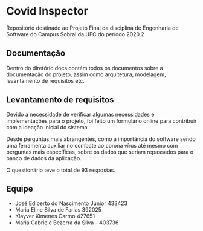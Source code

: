 # Covid Inspector
Repositório destinado ao Projeto Final da disciplina de Engenharia de Software do Campus Sobral da UFC do período 2020.2

## Documentação
Dentro do diretório docs contém todos os documentos sobre a documentação do projeto, assim como arquitetura, modelagem, levantamento de requisitos etc.

## Levantamento de requisitos
Devido a necessidade de verificar algumas necessidades e implementações para o projeto, foi feito um formulário online para contribuir com a ideação inicial do sistema.

Desde perguntas mais abrangentes, como a importância do software sendo uma ferramenta auxiliar no combate ao corona vírus até mesmo com perguntas mais específicas, sobre os dados que seriam repassados para o banco de dados da aplicação.

O questionário teve o total de 93 respostas.

## Equipe

 - José Ediberto do Nascimento Júnior 433423
 - Maria Eline Silva de Farias 392025
 - Klayver Ximenes Carmo 427651
 - Maria Gabriele Bezerra da Silva - 403736

